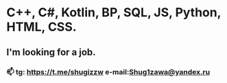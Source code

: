 # C++, C#, Kotlin, BP, SQL, JS, Python, HTML, CSS.
## I'm looking for a job.
### 📫 tg: https://t.me/shugizzw e-mail:Shug1zawa@yandex.ru

